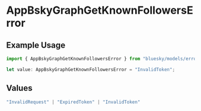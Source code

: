 # AppBskyGraphGetKnownFollowersError

## Example Usage

```typescript
import { AppBskyGraphGetKnownFollowersError } from "bluesky/models/errors";

let value: AppBskyGraphGetKnownFollowersError = "InvalidToken";
```

## Values

```typescript
"InvalidRequest" | "ExpiredToken" | "InvalidToken"
```